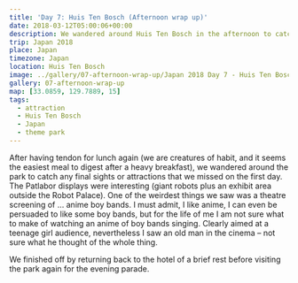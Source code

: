 ```yaml
---
title: 'Day 7: Huis Ten Bosch (Afternoon wrap up)'
date: 2018-03-12T05:00:06+00:00
description: We wandered around Huis Ten Bosch in the afternoon to catch any final sights or attractions that we missed on the first day.
trip: Japan 2018
place: Japan
timezone: Japan
location: Huis Ten Bosch
image: ../gallery/07-afternoon-wrap-up/Japan 2018 Day 7 - Huis Ten Bosch (1).jpeg
gallery: 07-afternoon-wrap-up
map: [33.0859, 129.7889, 15]
tags:
  - attraction
  - Huis Ten Bosch
  - Japan
  - theme park
---
```


After having tendon for lunch again (we are creatures of habit, and it seems the easiest meal to digest after a heavy breakfast), we wandered around the park to catch any final sights or attractions that we missed on the first day. The Patlabor displays were interesting (giant robots plus an exhibit area outside the Robot Palace). One of the weirdest things we saw was a theatre screening of &#8230; anime boy bands. I must admit, I like anime, I can even be persuaded to like some boy bands, but for the life of me I am not sure what to make of watching an anime of boy bands singing. Clearly aimed at a teenage girl audience, nevertheless I saw an old man in the cinema &#8211; not sure what he thought of the whole thing.

We finished off by returning back to the hotel of a brief rest before visiting the park again for the evening parade.

